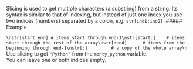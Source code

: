 Slicing is used to get multiple characters (a substring) from a string. Its syntax is similar to that of indexing, but instead of just one index you use two indices (numbers) separated by a colon, e.g. `str[ind1:ind2]` .##### Example

 `\nstr[start:end] # items start through end-1\nstr[start:]    # items start through the rest of the array\nstr[:end]      # items from the beginning through end-1\nstr[:]         # a copy of the whole array\n` Use slicing to get `"Python"` from the `monty_python` variable.  
You can leave one or both indices empty.
